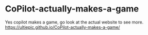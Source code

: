# CoPilot-actually-makes-a-game
Yes copilot makes a game, go look at the actual website to see more.
https://ultiepic.github.io/CoPilot-actually-makes-a-game/
